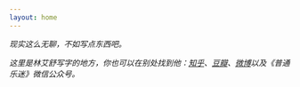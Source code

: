 ```yaml
---
layout: home
---
```


*现实这么无聊，不如写点东西吧。*

*这里是林艾舒写字的地方，你也可以在别处找到他：<a href='https://www.zhihu.com/people/sisalinger'>知乎</a>、<a href='https://www.douban.com/people/nassace/?_i=1111874Nv5E76h'>豆瓣</a>、<a href='https://weibo.com/nassace'>微博</a>以及《普通乐迷》微信公众号。*
